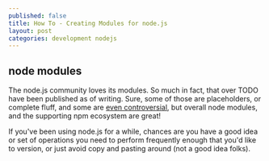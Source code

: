 ```yaml
---
published: false
title: How To - Creating Modules for node.js
layout: post
categories: development nodejs
---
```


## node modules
The node.js community loves its modules. So much in fact, that over TODO have
been published as of writing. Sure, some of those are placeholders, or
complete fluff, and some are [even controversial](), but overall node modules, and
the supporting npm ecosystem are great!

If you've been using node.js for a while, chances are you have a good idea
or set of operations you need to perform frequently enough that you'd like to
version, or just avoid copy and pasting around (not a good idea folks).
